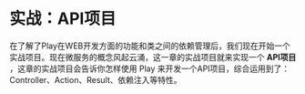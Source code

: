 # 实战：API项目

在了解了Play在WEB开发方面的功能和类之间的依赖管理后，我们现在开始一个实战项目。现在微服务的概念风起云涌，这一章的实战项目就来实现一个 **API项目** ，这章的实战项目会告诉你怎样使用 Play 来开发一个API项目，综合运用到了：Controller、Action、Result、依赖注入等特性。


